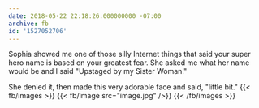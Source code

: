 ```yaml
---
date: 2018-05-22 22:18:26.000000000 -07:00
archive: fb
id: '1527052706'
---
```


Sophia showed me one of those silly Internet things that said your super hero name is based on your greatest fear. She asked me what her name would be and I said "Upstaged by my Sister Woman."

She denied it, then made this very adorable face and said, "little bit."
{{< fb/images >}}
{{< fb/image src="image.jpg" />}}
{{< /fb/images >}}
